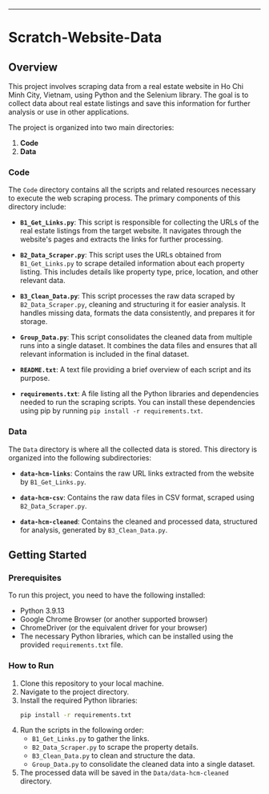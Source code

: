 ---

# Scratch-Website-Data

## Overview

This project involves scraping data from a real estate website in Ho Chi Minh City, Vietnam, using Python and the Selenium library. The goal is to collect data about real estate listings and save this information for further analysis or use in other applications.

The project is organized into two main directories:
1. **Code**
2. **Data**

### Code

The `Code` directory contains all the scripts and related resources necessary to execute the web scraping process. The primary components of this directory include:

- **`B1_Get_Links.py`**: This script is responsible for collecting the URLs of the real estate listings from the target website. It navigates through the website's pages and extracts the links for further processing.
  
- **`B2_Data_Scraper.py`**: This script uses the URLs obtained from `B1_Get_Links.py` to scrape detailed information about each property listing. This includes details like property type, price, location, and other relevant data.

- **`B3_Clean_Data.py`**: This script processes the raw data scraped by `B2_Data_Scraper.py`, cleaning and structuring it for easier analysis. It handles missing data, formats the data consistently, and prepares it for storage.

- **`Group_Data.py`**: This script consolidates the cleaned data from multiple runs into a single dataset. It combines the data files and ensures that all relevant information is included in the final dataset.

- **`README.txt`**: A text file providing a brief overview of each script and its purpose.

- **`requirements.txt`**: A file listing all the Python libraries and dependencies needed to run the scraping scripts. You can install these dependencies using pip by running `pip install -r requirements.txt`.

### Data

The `Data` directory is where all the collected data is stored. This directory is organized into the following subdirectories:

- **`data-hcm-links`**: Contains the raw URL links extracted from the website by `B1_Get_Links.py`.

- **`data-hcm-csv`**: Contains the raw data files in CSV format, scraped using `B2_Data_Scraper.py`.

- **`data-hcm-cleaned`**: Contains the cleaned and processed data, structured for analysis, generated by `B3_Clean_Data.py`.

## Getting Started

### Prerequisites

To run this project, you need to have the following installed:

- Python 3.9.13
- Google Chrome Browser (or another supported browser)
- ChromeDriver (or the equivalent driver for your browser)
- The necessary Python libraries, which can be installed using the provided `requirements.txt` file.

### How to Run

1. Clone this repository to your local machine.
2. Navigate to the project directory.
3. Install the required Python libraries:
   ```sh
   pip install -r requirements.txt
   ```
4. Run the scripts in the following order:
   - `B1_Get_Links.py` to gather the links.
   - `B2_Data_Scraper.py` to scrape the property details.
   - `B3_Clean_Data.py` to clean and structure the data.
   - `Group_Data.py` to consolidate the cleaned data into a single dataset.
5. The processed data will be saved in the `Data/data-hcm-cleaned` directory.
